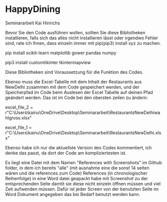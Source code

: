 # HappyDining
Seminararbeit Kai Hinrichs

Bevor Sie den Code ausführen wollen, sollten Sie diese Bibliotheken installieren, falls sich das alles nicht installieren lässt oder irgendwo Fehler sind, rate ich Ihnen, dass einzeln immer mit pip(pip3) install xyz zu machen.

pip install scikit-learn matplotlib gower pandas numpy

pip3 install customtikinter tkintermapview

Diese Bibliotheken sind Voraussetzung für die Funktion des Codes.

Ebenso muss die Excel-Tabelle mit dem Inhalt der Restaurants aus NewDelhi zusammen mit dem Code gespeichert werden, und der Speicherpfad im Code beim Auslesen der Excel Tabelle auf deinen Pfad geändert werden.
Das ist im Code bei den obersten zeilen zu ändern: 

excel_file_2 = r"C:\Users\kainu\OneDrive\Desktop\Seminararbeit\RestaurantsNewDelhiwahlgross.xlsx"

excel_file_1 = r"C:\Users\kainu\OneDrive\Desktop\Seminararbeit\RestaurantsNewDelhi.xlsx"

Ebenso habe ich nur die aktuellste Version des Codes kommentiert, ich denke das passt, da dort der Code am kompliziertesten ist. 

Es liegt eine Datei mit dem Namen "References with Screenshots" im Github folder, in dem ich bereits "alle" (mit ausnahme eine die sonst 14 seiten wären und die references zum Code) References (in chronologischer Reihenfolge) in eine Word datei geapackt habe mit Screenshot zu der entsprechenden Seite damtit sie diese nicht einzeln öffnen müssen und viel Zeit aufwenden müssen. Dafür ist jeder Screen von der benutzten Seite im Word Dokument angegeben das bei Bedarf benutzt werden kann.
